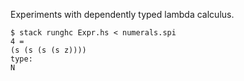 
Experiments with dependently typed lambda calculus.

```
$ stack runghc Expr.hs < numerals.spi
4 =
(s (s (s (s z))))
type:
N
```
